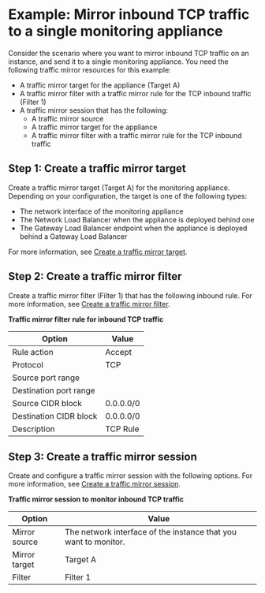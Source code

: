 # Example: Mirror inbound TCP traffic to a single monitoring appliance<a name="tm-example-inbound-tcp"></a>

Consider the scenario where you want to mirror inbound TCP traffic on an instance, and send it to a single monitoring appliance\. You need the following traffic mirror resources for this example:
+ A traffic mirror target for the appliance \(Target A\)
+ A traffic mirror filter with a traffic mirror rule for the TCP inbound traffic \(Filter 1\)
+ A traffic mirror session that has the following:
  + A traffic mirror source
  + A traffic mirror target for the appliance
  + A traffic mirror filter with a traffic mirror rule for the TCP inbound traffic

## Step 1: Create a traffic mirror target<a name="step-create-target"></a>

Create a traffic mirror target \(Target A\) for the monitoring appliance\. Depending on your configuration, the target is one of the following types:
+ The network interface of the monitoring appliance
+ The Network Load Balancer when the appliance is deployed behind one
+ The Gateway Load Balancer endpoint when the appliance is deployed behind a Gateway Load Balancer

For more information, see [Create a traffic mirror target](traffic-mirroring-target.md#create-traffic-mirroring-target)\.

## Step 2: Create a traffic mirror filter<a name="step-create-filter"></a>

Create a traffic mirror filter \(Filter 1\) that has the following inbound rule\. For more information, see [Create a traffic mirror filter](traffic-mirroring-filter.md#create-traffic-mirroring-filter)\.


**Traffic mirror filter rule for inbound TCP traffic**  

| Option | Value | 
| --- | --- | 
| Rule action | Accept | 
| Protocol | TCP | 
| Source port range |  | 
| Destination port range |  | 
| Source CIDR block | 0\.0\.0\.0/0 | 
| Destination CIDR block | 0\.0\.0\.0/0 | 
| Description | TCP Rule | 

## Step 3: Create a traffic mirror session<a name="step-create-session"></a>

Create and configure a traffic mirror session with the following options\. For more information, see [Create a traffic mirror session](traffic-mirroring-session.md#create-traffic-mirroring-session)\.


**Traffic mirror session to monitor inbound TCP traffic**  

| Option | Value | 
| --- | --- | 
| Mirror source | The network interface of the instance that you want to monitor\. | 
| Mirror target | Target A | 
| Filter | Filter 1 | 
